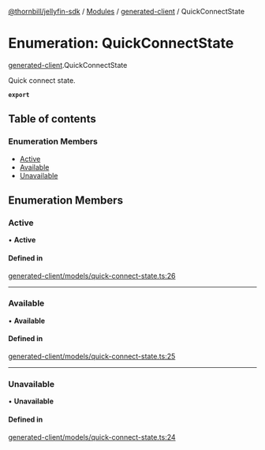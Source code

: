 [@thornbill/jellyfin-sdk](../README.md) / [Modules](../modules.md) / [generated-client](../modules/generated_client.md) / QuickConnectState

# Enumeration: QuickConnectState

[generated-client](../modules/generated_client.md).QuickConnectState

Quick connect state.

**`export`**

## Table of contents

### Enumeration Members

- [Active](generated_client.QuickConnectState.md#active)
- [Available](generated_client.QuickConnectState.md#available)
- [Unavailable](generated_client.QuickConnectState.md#unavailable)

## Enumeration Members

### Active

• **Active**

#### Defined in

[generated-client/models/quick-connect-state.ts:26](https://github.com/thornbill/jellyfin-sdk-typescript/blob/03092f3/src/generated-client/models/quick-connect-state.ts#L26)

___

### Available

• **Available**

#### Defined in

[generated-client/models/quick-connect-state.ts:25](https://github.com/thornbill/jellyfin-sdk-typescript/blob/03092f3/src/generated-client/models/quick-connect-state.ts#L25)

___

### Unavailable

• **Unavailable**

#### Defined in

[generated-client/models/quick-connect-state.ts:24](https://github.com/thornbill/jellyfin-sdk-typescript/blob/03092f3/src/generated-client/models/quick-connect-state.ts#L24)
